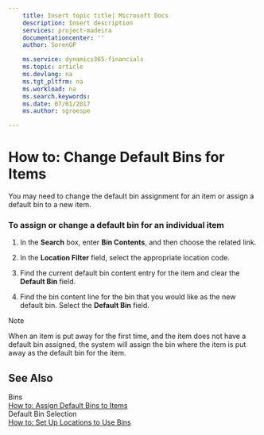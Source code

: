 ```yaml
---
    title: Insert topic title| Microsoft Docs
    description: Insert description
    services: project-madeira
    documentationcenter: ''
    author: SorenGP

    ms.service: dynamics365-financials
    ms.topic: article
    ms.devlang: na
    ms.tgt_pltfrm: na
    ms.workload: na
    ms.search.keywords:
    ms.date: 07/01/2017
    ms.author: sgroespe

---
```

# How to: Change Default Bins for Items
You may need to change the default bin assignment for an item or assign a default bin to a new item.  
  
### To assign or change a default bin for an individual item  
  
1.  In the **Search** box, enter **Bin Contents**, and then choose the related link.  
  
2.  In the **Location Filter** field, select the appropriate location code.  
  
3.  Find the current default bin content entry for the item and clear the **Default Bin** field.  
  
4.  Find the bin content line for the bin that you would like as the new default bin. Select the **Default Bin** field.  
  
> [!NOTE]  
>  When an item is put away for the first time, and the item does not have a default bin assigned, the system will assign the bin where the item is put away as the default bin for the item.  
  
## See Also  
 Bins   
 [How to: Assign Default Bins to Items](../how-to-assign-default-bins-to-items.md)   
 Default Bin Selection   
 [How to: Set Up Locations to Use Bins](../how-to-set-up-locations-to-use-bins.md)